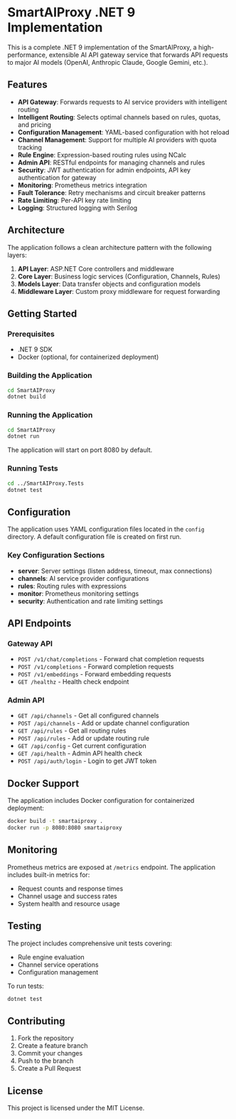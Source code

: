 # SmartAIProxy .NET 9 Implementation

This is a complete .NET 9 implementation of the SmartAIProxy, a high-performance, extensible AI API gateway service that forwards API requests to major AI models (OpenAI, Anthropic Claude, Google Gemini, etc.). 

## Features

- **API Gateway**: Forwards requests to AI service providers with intelligent routing
- **Intelligent Routing**: Selects optimal channels based on rules, quotas, and pricing
- **Configuration Management**: YAML-based configuration with hot reload
- **Channel Management**: Support for multiple AI providers with quota tracking
- **Rule Engine**: Expression-based routing rules using NCalc
- **Admin API**: RESTful endpoints for managing channels and rules
- **Security**: JWT authentication for admin endpoints, API key authentication for gateway
- **Monitoring**: Prometheus metrics integration
- **Fault Tolerance**: Retry mechanisms and circuit breaker patterns
- **Rate Limiting**: Per-API key rate limiting
- **Logging**: Structured logging with Serilog

## Architecture

The application follows a clean architecture pattern with the following layers:

1. **API Layer**: ASP.NET Core controllers and middleware
2. **Core Layer**: Business logic services (Configuration, Channels, Rules)
3. **Models Layer**: Data transfer objects and configuration models
4. **Middleware Layer**: Custom proxy middleware for request forwarding

## Getting Started

### Prerequisites

- .NET 9 SDK
- Docker (optional, for containerized deployment)

### Building the Application

```bash
cd SmartAIProxy
dotnet build
```

### Running the Application

```bash
cd SmartAIProxy
dotnet run
```

The application will start on port 8080 by default.

### Running Tests

```bash
cd ../SmartAIProxy.Tests
dotnet test
```

## Configuration

The application uses YAML configuration files located in the `config` directory. A default configuration file is created on first run.

### Key Configuration Sections

- **server**: Server settings (listen address, timeout, max connections)
- **channels**: AI service provider configurations
- **rules**: Routing rules with expressions
- **monitor**: Prometheus monitoring settings
- **security**: Authentication and rate limiting settings

## API Endpoints

### Gateway API

- `POST /v1/chat/completions` - Forward chat completion requests
- `POST /v1/completions` - Forward completion requests
- `POST /v1/embeddings` - Forward embedding requests
- `GET /healthz` - Health check endpoint

### Admin API

- `GET /api/channels` - Get all configured channels
- `POST /api/channels` - Add or update channel configuration
- `GET /api/rules` - Get all routing rules
- `POST /api/rules` - Add or update routing rule
- `GET /api/config` - Get current configuration
- `GET /api/health` - Admin API health check
- `POST /api/auth/login` - Login to get JWT token

## Docker Support

The application includes Docker configuration for containerized deployment:

```bash
docker build -t smartaiproxy .
docker run -p 8080:8080 smartaiproxy
```

## Monitoring

Prometheus metrics are exposed at `/metrics` endpoint. The application includes built-in metrics for:
- Request counts and response times
- Channel usage and success rates
- System health and resource usage

## Testing

The project includes comprehensive unit tests covering:
- Rule engine evaluation
- Channel service operations
- Configuration management

To run tests:
```bash
dotnet test
```

## Contributing

1. Fork the repository
2. Create a feature branch
3. Commit your changes
4. Push to the branch
5. Create a Pull Request

## License

This project is licensed under the MIT License.